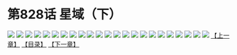 # 第828话 星域（下）
![](https://mhpic.xiaomingtaiji.net/comic/D/斗破苍穹/第828话F1_262525/1.jpg-zymk.middle.webp)
![](https://mhpic.xiaomingtaiji.net/comic/D/斗破苍穹/第828话F1_262525/2.jpg-zymk.middle.webp)
![](https://mhpic.xiaomingtaiji.net/comic/D/斗破苍穹/第828话F1_262525/3.jpg-zymk.middle.webp)
![](https://mhpic.xiaomingtaiji.net/comic/D/斗破苍穹/第828话F1_262525/4.jpg-zymk.middle.webp)
![](https://mhpic.xiaomingtaiji.net/comic/D/斗破苍穹/第828话F1_262525/5.jpg-zymk.middle.webp)
![](https://mhpic.xiaomingtaiji.net/comic/D/斗破苍穹/第828话F1_262525/6.jpg-zymk.middle.webp)
![](https://mhpic.xiaomingtaiji.net/comic/D/斗破苍穹/第828话F1_262525/7.jpg-zymk.middle.webp)
![](https://mhpic.xiaomingtaiji.net/comic/D/斗破苍穹/第828话F1_262525/8.jpg-zymk.middle.webp)
![](https://mhpic.xiaomingtaiji.net/comic/D/斗破苍穹/第828话F1_262525/9.jpg-zymk.middle.webp)
![](https://mhpic.xiaomingtaiji.net/comic/D/斗破苍穹/第828话F1_262525/10.jpg-zymk.middle.webp)
![](https://mhpic.xiaomingtaiji.net/comic/D/斗破苍穹/第828话F1_262525/11.jpg-zymk.middle.webp)
![](https://mhpic.xiaomingtaiji.net/comic/D/斗破苍穹/第828话F1_262525/12.jpg-zymk.middle.webp)
![](https://mhpic.xiaomingtaiji.net/comic/D/斗破苍穹/第828话F1_262525/13.jpg-zymk.middle.webp)
![](https://mhpic.xiaomingtaiji.net/comic/D/斗破苍穹/第828话F1_262525/14.jpg-zymk.middle.webp)
![](https://mhpic.xiaomingtaiji.net/comic/D/斗破苍穹/第828话F1_262525/15.jpg-zymk.middle.webp)
![](https://mhpic.xiaomingtaiji.net/comic/D/斗破苍穹/第828话F1_262525/16.jpg-zymk.middle.webp)
![](https://mhpic.xiaomingtaiji.net/comic/D/斗破苍穹/第828话F1_262525/17.jpg-zymk.middle.webp)
![](https://mhpic.xiaomingtaiji.net/comic/D/斗破苍穹/第828话F1_262525/18.jpg-zymk.middle.webp)
![](https://mhpic.xiaomingtaiji.net/comic/D/斗破苍穹/第828话F1_262525/19.jpg-zymk.middle.webp)
![](https://mhpic.xiaomingtaiji.net/comic/D/斗破苍穹/第828话F1_262525/20.jpg-zymk.middle.webp)
![](https://mhpic.xiaomingtaiji.net/comic/D/斗破苍穹/第828话F1_262525/21.jpg-zymk.middle.webp)
![](https://mhpic.xiaomingtaiji.net/comic/D/斗破苍穹/第828话F1_262525/22.jpg-zymk.middle.webp)
![](https://mhpic.xiaomingtaiji.net/comic/D/斗破苍穹/第828话F1_262525/23.jpg-zymk.middle.webp)
[【上一章】](./831.md)
[【目录】](./README.md)
[【下一章】](./833.md)
